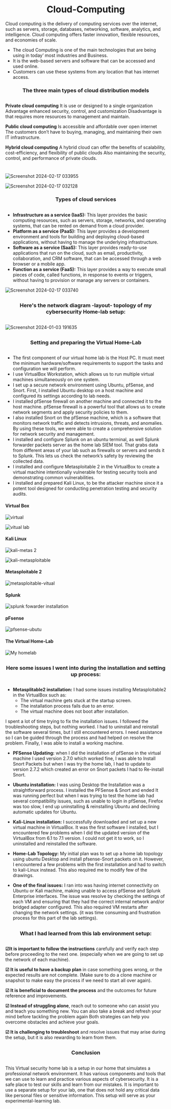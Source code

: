 <h1 align="center">Cloud-Computing </h1>
Cloud computing is the delivery of computing services over the internet, such as servers, storage, databases, networking, software, analytics, and intelligence. Cloud computing offers faster innovation, flexible resources, and economies of scale.

+ The cloud Computing is one of the main technologies that are being using in today’ most industries and Business.
+ It is   the web-based servers and software that can be accessed and used online. 
+ Customers  can use these systems from any location that has internet access.



###
<h3 align="center">The three main types of cloud distribution 
                                models 
 
 ##
**Private cloud computing**
It is use or designed to a single organization
Advantage enhanced security, control, and customization
Disadvantage is that requires more resources to management and maintain.

**Public cloud computing**
Is accessible  and affordable over open internet
The customers don’t have to buying, managing, and maintaining their own IT infrastructure.

 **Hybrid cloud computing**
 A hybrid cloud can offer the benefits of scalability, cost-efficiency, and flexibility of public clouds
Also maintaining the security, control, and performance of private clouds.


#
![Screenshot 2024-02-17 033955](https://github.com/luzritacco/Cloud-Computing/assets/151267325/ab1d4591-c05a-434d-b1f8-b8c21f08bf07)

  ![Screenshot 2024-02-17 032128](https://github.com/luzritacco/Cloud-Computing/assets/151267325/41566cc4-43fa-4644-8aa3-4adee1ed48eb)



####
<h3 align="center">Types of cloud services


  
##

- **Infrastructure as a service (IaaS):** This layer provides the basic computing resources, such as servers, storage, networks, and operating systems, that can be rented on demand from a cloud provider.
- **Platform as a service (PaaS):** This layer provides a development environment and tools for building and deploying cloud-based applications, without having to manage the underlying infrastructure.
- **Software as a service (SaaS):** This layer provides ready-to-use applications that run on the cloud, such as email, productivity, collaboration, and CRM software, that can be accessed through a web browser or a mobile app.
- **Function as a service (FaaS):** This layer provides a way to execute small pieces of code, called functions, in response to events or triggers, without having to provision or manage any servers or containers.

![Screenshot 2024-02-17 033740](https://github.com/luzritacco/Cloud-Computing/assets/151267325/43548b30-e380-4859-8c40-3b3b4810072b)


##
<h3 align="center"> Here's the network diagram -layout- topology of my cybersecurity Home-lab setup:

 
 ##

![Screenshot 2024-01-03 191635](https://github.com/luzritacco/Cybersecurity-Home-Lab/assets/151267325/0022d569-361b-457e-8f87-cc7ddd4f88e6)

##
<h3 align="center"> Setting and preparing the Virtual Home-Lab


 ##
+ The first component of our virtual home lab is the Host PC. It must meet the minimum hardware/software requirements to support the tasks and configuration we will perform.
+ I use VirtualBox Workstation, which allows us to run multiple virtual machines simultaneously on one system.
+ I set up a secure network environment using Ubuntu, pfSense, and Snort. First, I installed Ubuntu desktop on a host machine and configured its settings according to lab needs.
+ I installed pfSense firewall on another machine and connected it to the host machine. pfSense firewall is a powerful tool that allows us to create network  segments and apply security policies to them.
+ I also installed Snort on the pfSense machine, which is a software that monitors network traffic and detects intrusions, threats, and anomalies. By using these tools, we were able to create a comprehensive solution for network security and management.
+ I installed and configure Splunk on an ubuntu terminal, as well Splunk forwarder packets server as the home lab SIEM tool. That grabs data from different areas  of your lab such as firewalls or servers and sends it to Splunk. This lets us check the network’s safety by reviewing the collected data.
+ I installed and configure Metasploitable 2 in the VirtualBox to create   a virtual machine intentionally vulnerable for testing security tools and demonstrating common vulnerabilities.
+ I installed and  prepared Kali Linux, to be the attacker machine since it a potent tool designed for conducting penetration testing and security audits.

#### Virtual Box
![virtual](https://github.com/luzritacco/Cybersecurity-Home-Lab/assets/151267325/6aff4d11-5782-4649-a436-336cadb0c21a)

![vitual lab](https://github.com/luzritacco/Cybersecurity-Home-Lab/assets/151267325/4fb33b0d-400c-4d5a-8995-cc2ed65ec714)



#### Kali Linux
![kali-metas 2](https://github.com/luzritacco/Cybersecurity-Home-Lab/assets/151267325/dad5014c-3f4c-40b1-99ad-b3467a32c111)

![kali-metasploitable](https://github.com/luzritacco/Cybersecurity-Home-Lab/assets/151267325/6c75bcfb-52a3-4204-8712-83a9d9132813)

#### Metasploitable 2
![metasploitable-vitual](https://github.com/luzritacco/Cybersecurity-Home-Lab/assets/151267325/60bb7994-84dd-49a1-be0d-54121d8eb728)


#### Splunk

![splunk fowarder installation](https://github.com/luzritacco/Cybersecurity-Home-Lab/assets/151267325/95db411c-f7cc-4338-96d2-bb3ebc4e5ea0)

#### pFsense

![pfsense-ubutu](https://github.com/luzritacco/Cybersecurity-Home-Lab/assets/151267325/67c6a95c-97a7-45d3-b564-5739e2268221)

#### The Virtual Home-Lab

![My homelab](https://github.com/luzritacco/Cybersecurity-Home-Lab/assets/151267325/bf8237b2-fe49-4324-8b1e-58d19472b189)


##

<h3 align="center"> Here some issues I went into during the installation and setting up process:

##
+ **Metasplitable2 installation:** I had some issues installing Metasploitable2 in the VirtualBox such as:
  + The virtual machine gets stuck at the startup screen.
  + The installation process fails due to an error.
  + The virtual machine does not boot after installation.
    
I spent a lot of time trying to fix the installation issues. I followed the troubleshooting steps, but nothing worked. I had to uninstall and reinstall the software several times, but I still encountered errors. I need assistance so I can be guided through the process and had helped on resolve the problem. Finally, I was able to install a working machine.

+ **PFSense Updating:** when I did the installation of pfSense in the virtual machine I used version 2.7.0 which worked fine, I was able to Install Snort Packets but when I was try the home lab, I had to update to version 2.7.2 which created an error on Snort packets I had to Re-install Snort.

+ **Ubuntu installation:** I was using Desktop the Installation was a straightforward process. I installed the PFSense & Snort and ended It was running perfect but when I was trying to test the home lab had several compatibility issues, such as unable to login in pfSense, Firefox was too slow, I end up uninstalling & reinstalling Ubuntu and declining automatic updates for Ubuntu. 


+ **Kali-Linux installation:** I successfully downloaded and set up a new virtual machine in VirtualBox. It was the first software I installed, but I encountered few problems when I did the updated version of the VirtualBox from 6.1 to 7.1 version. I could not get it to work, so I uninstalled and reinstalled the software.

+ **Home-Lab Topology:** My initial plan was to set up a home lab topology using ubuntu Desktop and install pfsense-Snort packets on it. However, I encountered a few problems with the first installation and had to switch to kali-Linux instead. This also required me to modify few of the drawings.
  
+ **One of the final issues:** I ran into was having internet connectivity on Ubuntu or Kali machine, making unable to access pfSense and Splunk Enterprise interfaces. The issue was resolve by checking the settings of each VM and ensuring that they had the correct internal network and/or bridged adapter configured. This also required VM restarts after changing the network settings. (it was time consuming and frustration process for this part of the lab settings).

##
<h3 align="center"> What I had learned from this lab environment setup:

##
**☑It is important to follow the instructions** carefully and verify each step before proceeding to the next one. (especially when we are going to set up the network of each machine).

**☑ It is useful to have a backup plan** in case something goes wrong, or the expected results are not complete. (Make sure to do a clone machine or snapshot to make easy the process if       we need to start all over again).

**☑ It is beneficial to document the process** and the outcomes for future reference and improvements.

**☑ Instead of struggling alone**, reach out to someone who can assist you and teach you something new. You can also take a break and refresh your mind before tackling the problem again       Both strategies can help you overcome obstacles and achieve your goals.

**☑ It is challenging to troubleshoot** and resolve issues that may arise during the setup, but it is also rewarding to learn from them.

##
<h3 align="center"> Conclusion

 
 ##

This Virtual security home lab is a setup in our home that simulates a professional network environment. It has various components and tools that we can use to learn and practice various aspects of cybersecurity. It is a safe place to test our skills and learn from our mistakes. It is important to use a separate setup for your lab, one that does not hold any critical data like personal files or sensitive information. This setup will serve as your experimental-learning lab.
